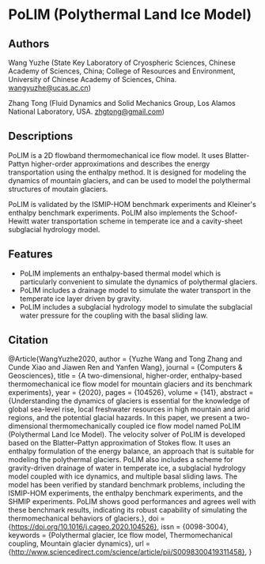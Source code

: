 # PoLIM (Polythermal Land Ice Model)

## Authors
Wang Yuzhe (State Key Laboratory of Cryospheric Sciences, Chinese Academy of Sciences, China; College of Resources and Environment, University of Chinese Academy of Sciences, China. wangyuzhe@ucas.ac.cn)

Zhang Tong (Fluid Dynamics and Solid Mechanics Group, Los Alamos National Laboratory, USA. zhgtong@gmail.com)

## Descriptions
PoLIM is a 2D flowband thermomechanical ice flow model. It uses Blatter-Pattyn higher-order approximations and describes the energy transportation using the enthalpy method. It is designed for modeling the dynamics of mountain glaciers, and can be used to model the polythermal structures of moutain glaciers.

PoLIM is validated by the ISMIP-HOM benchmark experiments and Kleiner's enthalpy benchmark experiments. PoLIM also implements the Schoof-Hewitt water transportation scheme in temperate ice and a cavity-sheet subglacial hydrology model.

## Features
* PoLIM implements an enthalpy-based thermal model which is particularly convenient to simulate the dynamics of polythermal glaciers.
* PoLIM includes a drainage model to simulate the water transport in the temperate ice layer driven by gravity.
* PoLIM includes a subglacial hydrology model to simulate the subglacial water pressure for the coupling with the basal sliding law.


## Citation
@Article{WangYuzhe2020,
  author   = {Yuzhe Wang and Tong Zhang and Cunde Xiao and Jiawen Ren and Yanfen Wang},
  journal  = {Computers & Geosciences},
  title    = {A two-dimensional, higher-order, enthalpy-based thermomechanical ice flow model for mountain glaciers and its benchmark experiments},
  year     = {2020},
  pages    = {104526},
  volume   = {141},
  abstract = {Understanding the dynamics of glaciers is essential for the knowledge of global sea-level rise, local freshwater resources in high mountain and arid regions, and the potential glacial hazards. In this paper, we present a two-dimensional thermomechanically coupled ice flow model named PoLIM (Polythermal Land Ice Model). The velocity solver of PoLIM is developed based on the Blatter–Pattyn approximation of Stokes flow. It uses an enthalpy formulation of the energy balance, an approach that is suitable for modeling the polythermal glaciers. PoLIM also includes a scheme for gravity-driven drainage of water in temperate ice, a subglacial hydrology model coupled with ice dynamics, and multiple basal sliding laws. The model has been verified by standard benchmark problems, including the ISMIP-HOM experiments, the enthalpy benchmark experiments, and the SHMIP experiments. PoLIM shows good performances and agrees well with these benchmark results, indicating its robust capability of simulating the thermomechanical behaviors of glaciers.},
  doi      = {https://doi.org/10.1016/j.cageo.2020.104526},
  issn     = {0098-3004},
  keywords = {Polythermal glacier, Ice flow model, Thermomechanical coupling, Mountain glacier dynamics},
  url      = {http://www.sciencedirect.com/science/article/pii/S0098300419311458},
}
